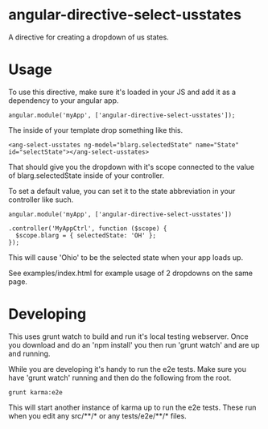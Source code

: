 # angular-directive-select-usstates

A directive for creating a dropdown of us states.

# Usage

To use this directive, make sure it's loaded in your JS and add it as a dependency to your angular app.

	angular.module('myApp', ['angular-directive-select-usstates']);

The inside of your template drop something like this.

	<ang-select-usstates ng-model="blarg.selectedState" name="State" id="selectState"></ang-select-usstates>

That should give you the dropdown with it's scope connected to the value of blarg.selectedState inside of your controller.

To set a default value, you can set it to the state abbreviation in your controller like such.

    angular.module('myApp', ['angular-directive-select-usstates'])

    .controller('MyAppCtrl', function ($scope) {
      $scope.blarg = { selectedState: 'OH' };
    });

This will cause 'Ohio' to be the selected state when your app loads up.

See examples/index.html for example usage of 2 dropdowns on the same page.

# Developing
This uses grunt watch to build and run it's local testing webserver. Once you download and do an 'npm install' you then run 'grunt watch' and are up and running.

While you are developing it's handy to run the e2e tests. Make sure you have 'grunt watch' running and then do the following from the root.

	grunt karma:e2e
	
This will start another instance of karma up to run the e2e tests. These run when you edit any src/\*\*/* or any tests/e2e/\*\*/* files.